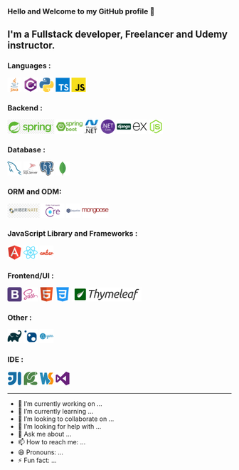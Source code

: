 ### Hello and Welcome to my GitHub profile 👋

## I'm a Fullstack developer, Freelancer and Udemy instructor.


### Languages :
<code><img src="https://raw.githubusercontent.com//SPSarkar88/SPSarkar88/master/asset/java.png" ></code>
<code><img src="https://raw.githubusercontent.com//SPSarkar88/SPSarkar88/master/asset/csharp.png"></code>
<code><img src="https://raw.githubusercontent.com//SPSarkar88/SPSarkar88/master/asset/python.png"></code>
<code><img src="https://raw.githubusercontent.com//SPSarkar88/SPSarkar88/master/asset/typescript.png"></code>
<code><img src="https://raw.githubusercontent.com//SPSarkar88/SPSarkar88/master/asset/javascript.png"></code>

### Backend :
<code><img src="https://raw.githubusercontent.com//SPSarkar88/SPSarkar88/master/asset/spring.png" height="32" ></code>
<code><img src="https://raw.githubusercontent.com//SPSarkar88/SPSarkar88/master/asset/spring-boot.png" height="32" ></code>
<code><img src="https://raw.githubusercontent.com//SPSarkar88/SPSarkar88/master/asset/dotnet.png"></code>
<code><img src="https://raw.githubusercontent.com//SPSarkar88/SPSarkar88/master/asset/NetCore.png"></code>
<code><img src="https://raw.githubusercontent.com//SPSarkar88/SPSarkar88/master/asset/django.png"></code>
<code><img src="https://raw.githubusercontent.com//SPSarkar88/SPSarkar88/master/asset/express.png"></code>
<code><img src="https://raw.githubusercontent.com//SPSarkar88/SPSarkar88/master/asset/node-js.png"></code>

### Database :
<code><img src="https://raw.githubusercontent.com//SPSarkar88/SPSarkar88/master/asset/mysql.png" ></code>
<code><img src="https://raw.githubusercontent.com//SPSarkar88/SPSarkar88/master/asset/sql.png"></code>
<code><img src="https://raw.githubusercontent.com//SPSarkar88/SPSarkar88/master/asset/postgresql.png"></code>
<code><img src="https://raw.githubusercontent.com//SPSarkar88/SPSarkar88/master/asset/mongodb.png"></code>

### ORM and ODM:
<code><img src="https://raw.githubusercontent.com//SPSarkar88/SPSarkar88/master/asset/hibernate.png" height="32" ></code>
<code><img src="https://raw.githubusercontent.com//SPSarkar88/SPSarkar88/master/asset/ef-core.jpg" height="32"></code>
<code><img src="https://raw.githubusercontent.com//SPSarkar88/SPSarkar88/master/asset/sequelize.png"></code>
<code><img src="https://raw.githubusercontent.com//SPSarkar88/SPSarkar88/master/asset/mongoose.png" height="32"></code>

### JavaScript Library and Frameworks :
<code><img src="https://raw.githubusercontent.com//SPSarkar88/SPSarkar88/master/asset/angular.png" ></code>
<code><img src="https://raw.githubusercontent.com//SPSarkar88/SPSarkar88/master/asset/react.png"></code>
<code><img src="https://raw.githubusercontent.com//SPSarkar88/SPSarkar88/master/asset/ember.png"></code>

### Frontend/UI :
<code><img src="https://raw.githubusercontent.com//SPSarkar88/SPSarkar88/master/asset/bootstrap.png" ></code>
<code><img src="https://raw.githubusercontent.com//SPSarkar88/SPSarkar88/master/asset/sass.png"></code>
<code><img src="https://raw.githubusercontent.com//SPSarkar88/SPSarkar88/master/asset/html.png"></code>
<code><img src="https://raw.githubusercontent.com//SPSarkar88/SPSarkar88/master/asset/css.png"></code>
<code><img src="https://raw.githubusercontent.com//SPSarkar88/SPSarkar88/master/asset/thymeleaf.png" height="32"></code>

### Other :
<code><img src="https://raw.githubusercontent.com//SPSarkar88/SPSarkar88/master/asset/gradle.png" ></code>
<code><img src="https://raw.githubusercontent.com//SPSarkar88/SPSarkar88/master/asset/nuget.png" height="32"></code>
<code><img src="https://raw.githubusercontent.com//SPSarkar88/SPSarkar88/master/asset/yarn.png"></code>


### IDE :
<code><img src="https://raw.githubusercontent.com//SPSarkar88/SPSarkar88/master/asset/intellij.png" ></code>
<code><img src="https://raw.githubusercontent.com//SPSarkar88/SPSarkar88/master/asset/pycharm.png"></code>
<code><img src="https://raw.githubusercontent.com//SPSarkar88/SPSarkar88/master/asset/webstorm-logo.png"></code>
<code><img src="https://raw.githubusercontent.com//SPSarkar88/SPSarkar88/master/asset/visualstudio.png"></code>

---

- 🔭 I’m currently working on ...
- 🌱 I’m currently learning ...
- 👯 I’m looking to collaborate on ...
- 🤔 I’m looking for help with ...
- 💬 Ask me about ...
- 📫 How to reach me: ...
- 😄 Pronouns: ...
- ⚡ Fun fact: ...

